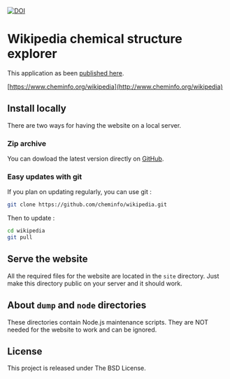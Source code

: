 [![DOI](https://www.zenodo.org/badge/27636133.svg)](https://www.zenodo.org/badge/latestdoi/27636133)



# Wikipedia chemical structure explorer

This application as been [published here](https://doi.org/10.1186/s13321-015-0061-y).

[https://www.cheminfo.org/wikipedia](http://www.cheminfo.org/wikipedia)


## Install locally

There are two ways for having the website on a local server.

### Zip archive

You can dowload the latest version directly on [GitHub](https://github.com/cheminfo/wikipedia/archive/master.zip).

### Easy updates with git

If you plan on updating regularly, you can use git :
```bash
git clone https://github.com/cheminfo/wikipedia.git
```
Then to update :
```bash
cd wikipedia
git pull
```

## Serve the website

All the required files for the website are located in the `site` directory. Just make this directory public on your server and it should work.  

## About `dump` and `node` directories

These directories contain Node.js maintenance scripts. They are NOT needed for the website to work and can be ignored.

## License

This project is released under The BSD License.
